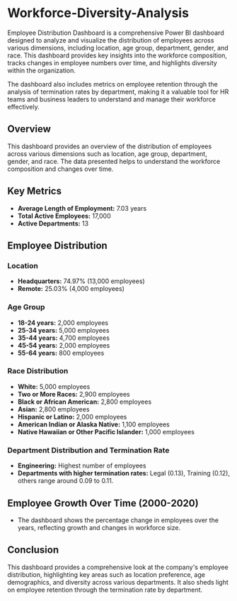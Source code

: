 # Workforce-Diversity-Analysis
Employee Distribution Dashboard is a comprehensive Power BI dashboard designed to analyze and visualize the distribution of employees across various dimensions, including location, age group, department, gender, and race. This dashboard provides key insights into the workforce composition, tracks changes in employee numbers over time, and highlights diversity within the organization.

The dashboard also includes metrics on employee retention through the analysis of termination rates by department, making it a valuable tool for HR teams and business leaders to understand and manage their workforce effectively.

## Overview

This dashboard provides an overview of the distribution of employees across various dimensions such as location, age group, department, gender, and race. The data presented helps to understand the workforce composition and changes over time.

## Key Metrics

- **Average Length of Employment:** 7.03 years
- **Total Active Employees:** 17,000
- **Active Departments:** 13

## Employee Distribution

### Location
- **Headquarters:** 74.97% (13,000 employees)
- **Remote:** 25.03% (4,000 employees)

### Age Group
- **18-24 years:** 2,000 employees
- **25-34 years:** 5,000 employees
- **35-44 years:** 4,700 employees
- **45-54 years:** 2,000 employees
- **55-64 years:** 800 employees

### Race Distribution
- **White:** 5,000 employees
- **Two or More Races:** 2,900 employees
- **Black or African American:** 2,800 employees
- **Asian:** 2,800 employees
- **Hispanic or Latino:** 2,000 employees
- **American Indian or Alaska Native:** 1,100 employees
- **Native Hawaiian or Other Pacific Islander:** 1,000 employees

### Department Distribution and Termination Rate
- **Engineering:** Highest number of employees
- **Departments with higher termination rates:** Legal (0.13), Training (0.12), others range around 0.09 to 0.11.

## Employee Growth Over Time (2000-2020)
- The dashboard shows the percentage change in employees over the years, reflecting growth and changes in workforce size.

## Conclusion
This dashboard provides a comprehensive look at the company's employee distribution, highlighting key areas such as location preference, age demographics, and diversity across various departments. It also sheds light on employee retention through the termination rate by department.



